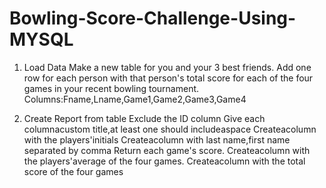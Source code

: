 # Bowling-Score-Challenge-Using-MYSQL
1. Load Data
Make a new table for you and your 3 best friends.
Add one row for each person with that person's total score for each of the four games in your recent bowling tournament.
Columns:Fname,Lname,Game1,Game2,Game3,Game4

2. Create Report from table
Exclude the ID column
Give each columnacustom title,at least one should includeaspace
Createacolumn with the players'initials
Createacolumn with last name,first name separated by comma
Return each game's score.
Createacolumn with the players'average of the four games.
Createacolumn with the total score of the four games
